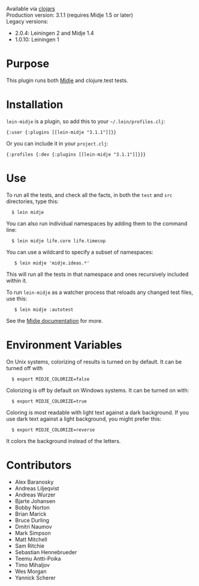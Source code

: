 Available via [clojars](http://clojars.org/search?q=lein-midje)    
Production version: 3.1.1 (requires Midje 1.5 or later)    
Legacy versions:    
* 2.0.4: Leiningen 2 and Midje 1.4
* 1.0.10: Leiningen 1

Purpose
==========

This plugin runs both
[Midje](https://github.com/marick/Midje) and clojure.test
tests. 


Installation
==========

`lein-midje` is a plugin, so add this to your
`~/.lein/profiles.clj`:

    {:user {:plugins [[lein-midje "3.1.1"]]}}

Or you can include it in your `project.clj`:

    {:profiles {:dev {:plugins [[lein-midje "3.1.1"]]}}}

Use
==========

To run all the tests, and check all the facts, in both the
`test` and `src` directories, type this:

      $ lein midje 

You can also run individual namespaces by adding them to the
command line:

      $ lein midje life.core life.timecop

You can use a wildcard to specify a subset of namespaces:

       $ lein midje 'midje.ideas.*'

This will run all the tests in that namespace and ones
recursively included within it.

To run `lein-midje` as a watcher process that reloads any
changed test files, use this:

       $ lein midje :autotest

See the [Midje
documentation](https://github.com/marick/Midje/wiki/Lein-midje)
for more.

Environment Variables
==============

On Unix systems, colorizing of results is turned on by default. It can be
turned off with

      $ export MIDJE_COLORIZE=false

Colorizing is off by default on Windows systems. It can be
turned on with:

      $ export MIDJE_COLORIZE=true

Coloring is most readable with light text against a dark
background. If you use dark text against a light background,
you might prefer this:

      $ export MIDJE_COLORIZE=reverse

It colors the background instead of the letters.

Contributors
==========

* Alex Baranosky
* Andreas Liljeqvist
* Andreas Wurzer
* Bjarte Johansen
* Bobby Norton
* Brian Marick
* Bruce Durling
* Dmitri Naumov
* Mark Simpson
* Matt Mitchell
* Sam Ritchie
* Sebastian Hennebrueder
* Teemu Antti-Poika
* Timo Mihaljov      
* Wes Morgan
* Yannick Scherer
